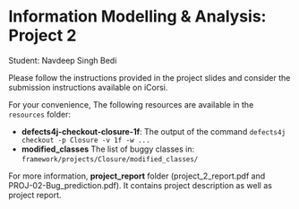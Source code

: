 # Information Modelling & Analysis: Project 2

Student: Navdeep Singh Bedi

Please follow the instructions provided in the project slides 
and consider the submission instructions available on iCorsi.

For your convenience, The following resources are available in the `resources` folder:
- **defects4j-checkout-closure-1f**: The output of the command `defects4j checkout -p Closure -v 1f -w ...`
- **modified_classes** The list of buggy classes in: `framework/projects/Closure/modified_classes/`

For more information, **project_report** folder (project_2_report.pdf and PROJ-02-Bug_prediction.pdf). It contains project description as well as project report.
